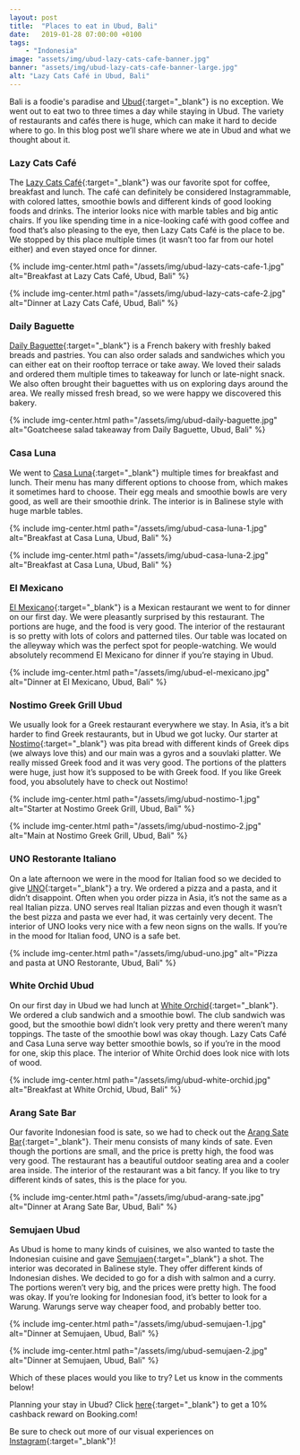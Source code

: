 ```yaml
---
layout: post
title:  "Places to eat in Ubud, Bali"
date:   2019-01-28 07:00:00 +0100
tags:
    - "Indonesia"
image: "assets/img/ubud-lazy-cats-cafe-banner.jpg"
banner: "assets/img/ubud-lazy-cats-cafe-banner-large.jpg"
alt: "Lazy Cats Café in Ubud, Bali"
---
```


Bali is a foodie's paradise and [Ubud][ubud]{:target="_blank"} is no exception. We went out to eat two to three times a day while staying in Ubud.  The variety of restaurants and cafés there is huge, which can make it hard to decide where to go. In this blog post we’ll share where we ate in Ubud and what we thought about it.  

### Lazy Cats Café

The [Lazy Cats Café][lazy cats]{:target="_blank"} was our favorite spot for coffee, breakfast and lunch. The café can definitely be considered  Instagrammable, with colored lattes, smoothie bowls and different kinds of good looking foods and drinks. The interior looks nice with marble tables and big antic chairs. If you like spending time in a nice-looking café with good coffee and food that’s also pleasing to the eye, then Lazy Cats Café is the place to be. We stopped by this place multiple times (it wasn’t too far from our hotel either) and even stayed once for dinner. 

{% include img-center.html path="/assets/img/ubud-lazy-cats-cafe-1.jpg" alt="Breakfast at Lazy Cats Café, Ubud, Bali" %}

{% include img-center.html path="/assets/img/ubud-lazy-cats-cafe-2.jpg" alt="Dinner at Lazy Cats Café, Ubud, Bali" %}

### Daily Baguette

[Daily Baguette][daily baguette]{:target="_blank"} is a French bakery with freshly baked breads and pastries. You can also order salads and sandwiches which you can either eat on their rooftop terrace or take away. We loved their salads and ordered them multiple times to takeaway for lunch or late-night snack. We also often brought their baguettes with us on exploring days around the area. We really missed fresh bread, so we were happy we discovered this bakery. 

{% include img-center.html path="/assets/img/ubud-daily-baguette.jpg" alt="Goatcheese salad takeaway from Daily Baguette, Ubud, Bali" %}

### Casa Luna

We went to [Casa Luna][casa luna]{:target="_blank"} multiple times for breakfast and lunch. Their menu has many different options to choose from, which makes it sometimes hard to choose. Their egg meals and smoothie bowls are very good, as well are their smoothie drink. The interior is in Balinese style with huge marble tables.  

{% include img-center.html path="/assets/img/ubud-casa-luna-1.jpg" alt="Breakfast at Casa Luna, Ubud, Bali" %}

{% include img-center.html path="/assets/img/ubud-casa-luna-2.jpg" alt="Breakfast at Casa Luna, Ubud, Bali" %}

### El Mexicano

[El Mexicano][el mexicano]{:target="_blank"} is a Mexican restaurant we went to for dinner on our first day. We were pleasantly surprised by this restaurant. The portions are huge, and the food is very good. The interior of the restaurant is so pretty with lots of colors and patterned tiles. Our table was located on the alleyway which was the perfect spot for people-watching. We would absolutely recommend El Mexicano for dinner if you’re staying in Ubud.

{% include img-center.html path="/assets/img/ubud-el-mexicano.jpg" alt="Dinner at El Mexicano, Ubud, Bali" %}

### Nostimo Greek Grill Ubud

We usually look for a Greek restaurant everywhere we stay. In Asia, it’s a bit harder to find Greek restaurants, but in Ubud we got lucky. Our starter at [Nostimo][nostimo]{:target="_blank"} was pita bread with different kinds of Greek dips (we always love this) and our main was a gyros and a souvlaki platter. We really missed Greek food and it was very good. The portions of the platters were huge, just how it’s supposed to be with Greek food. If you like Greek food, you absolutely have to check out Nostimo! 

{% include img-center.html path="/assets/img/ubud-nostimo-1.jpg" alt="Starter at Nostimo Greek Grill, Ubud, Bali" %}

{% include img-center.html path="/assets/img/ubud-nostimo-2.jpg" alt="Main at Nostimo Greek Grill, Ubud, Bali" %}

### UNO Restorante Italiano

On a late afternoon we were in the mood for Italian food so we decided to give [UNO][uno]{:target="_blank"} a try. We ordered a pizza and a pasta, and it didn’t disappoint. Often when you order pizza in Asia, it’s not the same as a real Italian pizza. UNO serves real Italian pizzas and even though it wasn’t the best pizza and pasta we ever had, it was certainly very decent. The interior of UNO looks very nice with a few neon signs on the walls. If you’re in the mood for Italian food, UNO is a safe bet.  

{% include img-center.html path="/assets/img/ubud-uno.jpg" alt="Pizza and pasta at UNO Restorante, Ubud, Bali" %}

### White Orchid Ubud

On our first day in Ubud we had lunch at [White Orchid][white orchid]{:target="_blank"}. We ordered a club sandwich and a smoothie bowl. The club sandwich was good, but the smoothie bowl didn’t look very pretty and there weren’t many toppings. The taste of the smoothie bowl was okay though. Lazy Cats Café and Casa Luna serve way better smoothie bowls, so if you’re in the mood for one, skip this place. The interior of White Orchid does look nice with lots of wood. 

{% include img-center.html path="/assets/img/ubud-white-orchid.jpg" alt="Breakfast at White Orchid, Ubud, Bali" %}

### Arang Sate Bar

Our favorite Indonesian food is sate, so we had to check out the [Arang Sate Bar][arang sate]{:target="_blank"}. Their menu consists of many kinds of sate. Even though the portions are small, and the price is pretty high, the food was very good. The restaurant has a beautiful outdoor seating area and a cooler area inside. The interior of the restaurant was a bit fancy. If you like to try different kinds of sates, this is the place for you.

{% include img-center.html path="/assets/img/ubud-arang-sate.jpg" alt="Dinner at Arang Sate Bar, Ubud, Bali" %}

### Semujaen Ubud

As Ubud is home to many kinds of cuisines, we also wanted to taste the Indonesian cuisine and gave [Semujaen][semujaen]{:target="_blank"} a shot. The interior was decorated in Balinese style. They offer different kinds of Indonesian dishes. We decided to go for a dish with salmon and a curry. The portions weren’t very big, and the prices were pretty high. The food was okay. If you’re looking for Indonesian food, it’s better to look for a Warung. Warungs serve way cheaper food, and probably better too. 

{% include img-center.html path="/assets/img/ubud-semujaen-1.jpg" alt="Dinner at Semujaen, Ubud, Bali" %}

{% include img-center.html path="/assets/img/ubud-semujaen-2.jpg" alt="Dinner at Semujaen, Ubud, Bali" %}

Which of these places would you like to try? Let us know in the comments below!

Planning your stay in Ubud? Click [here][booking.com]{:target="_blank"} to get a 10% cashback reward on Booking.com! 

Be sure to check out more of our visual experiences on [Instagram][instagram]{:target="_blank"}!

[instagram]: https://instagram.com/kipamojo 
[booking.com]: https://www.booking.com/s/35_6/joshsn24

[ubud]: https://goo.gl/maps/y6ocyYpZGuF2
[lazy cats]: https://goo.gl/maps/es6NgSfNY1F2
[daily baguette]: https://goo.gl/maps/mfKhFgNecgq
[casa luna]: https://goo.gl/maps/dZp5Ax7En5K2
[el mexicano]: https://goo.gl/maps/aGooKQjtHXT2
[nostimo]: https://goo.gl/maps/u1Ktt9zjj5u
[uno]: https://goo.gl/maps/o1LFes85QhE2
[white orchid]: https://goo.gl/maps/CqCKmmTo1Fk
[arang sate]: https://goo.gl/maps/rVSmVXavi4S2
[semujaen]: https://goo.gl/maps/h3K4d6uP77C2 

